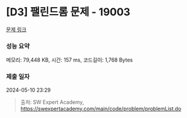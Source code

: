 # [D3] 팰린드롬 문제 - 19003 

[문제 링크](https://swexpertacademy.com/main/code/problem/problemDetail.do?contestProbId=AYtrCJQaDb4DFAR-) 

### 성능 요약

메모리: 79,448 KB, 시간: 157 ms, 코드길이: 1,768 Bytes

### 제출 일자

2024-05-10 23:29



> 출처: SW Expert Academy, https://swexpertacademy.com/main/code/problem/problemList.do
